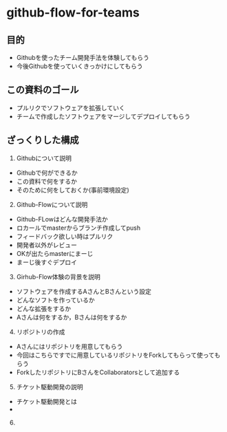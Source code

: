 # github-flow-for-teams

## 目的

  * Githubを使ったチーム開発手法を体験してもらう
  * 今後Githubを使っていくきっかけにしてもらう

## この資料のゴール
  * プルリクでソフトウェアを拡張していく
  * チームで作成したソフトウェアをマージしてデプロイしてもらう

## ざっくりした構成
1. Githubについて説明
  * Githubで何ができるか
  * この資料で何をするか
  * そのために何をしておくか(事前環境設定)  
  

2. Github-Flowについて説明
  * Github-FLowはどんな開発手法か
  * ロカールでmasterからブランチ作成してpush
  * フィードバック欲しい時はプルリク
  * 開発者以外がレビュー
  * OKが出たらmasterにまーじ
  * まーじ後すぐデプロイ

3. Girhub-Flow体験の背景を説明
  * ソフトウェアを作成するAさんとBさんという設定
  * どんなソフトを作っているか
  * どんな拡張をするか
  * Aさんは何をするか，Bさんは何をするか

4. リポジトリの作成
  * Aさんにはリポジトリを用意してもらう
  * 今回はこちらですでに用意しているリポジトリをForkしてもらって使ってもらう
  * ForkしたリポジトリにBさんをCollaboratorsとして追加する
 
5. チケット駆動開発の説明
  * チケット駆動開発とは
  * 
6. 

